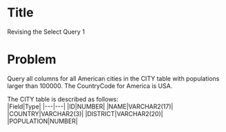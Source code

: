 # Title
Revising the Select Query 1

# Problem
Query all columns for all American cities in the CITY table with populations larger than 100000. The CountryCode for America is USA.

The CITY table is described as follows:<br>
|Field|Type|
|---|---|
|ID|NUMBER|
|NAME|VARCHAR2(17)|
|COUNTRY|VARCHAR2(3)|
|DISTRICT|VARCHAR2(20)|
|POPULATION|NUMBER|
